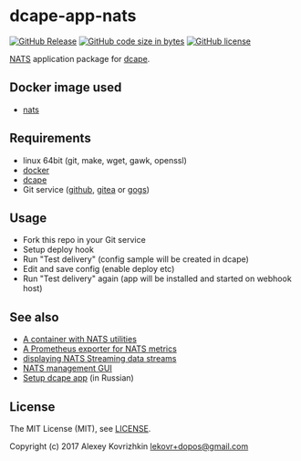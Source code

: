 # dcape-app-nats

[![GitHub Release][1]][2] [![GitHub code size in bytes][3]]() [![GitHub license][4]][5]

[1]: https://img.shields.io/github/release/dopos/dcape-app-nats.svg
[2]: https://github.com/dopos/dcape-app-nats/releases
[3]: https://img.shields.io/github/languages/code-size/dopos/dcape-app-nats.svg
[4]: https://img.shields.io/github/license/dopos/dcape-app-nats.svg
[5]: LICENSE

[NATS](http://nats.io/) application package for [dcape](https://github.com/dopos/dcape).

## Docker image used

* [nats](https://hub.docker.com/_/nats/)

## Requirements

* linux 64bit (git, make, wget, gawk, openssl)
* [docker](http://docker.io)
* [dcape](https://github.com/dopos/dcape)
* Git service ([github](https://github.com), [gitea](https://gitea.io) or [gogs](https://gogs.io))

## Usage

* Fork this repo in your Git service
* Setup deploy hook
* Run "Test delivery" (config sample will be created in dcape)
* Edit and save config (enable deploy etc)
* Run "Test delivery" again (app will be installed and started on webhook host)

## See also

* [A container with NATS utilities](https://github.com/nats-io/nats-box)
* [A Prometheus exporter for NATS metrics](https://github.com/nats-io/prometheus-nats-exporter)
* [displaying NATS Streaming data streams](https://github.com/DefactoTechnology/nats-ui)
* [NATS management GUI](https://github.com/nats-nui/nui)
* [Setup dcape app](https://github.com/dopos/dcape/blob/master/DEPLOY.md) (in Russian)

## License

The MIT License (MIT), see [LICENSE](LICENSE).

Copyright (c) 2017 Alexey Kovrizhkin <lekovr+dopos@gmail.com>
